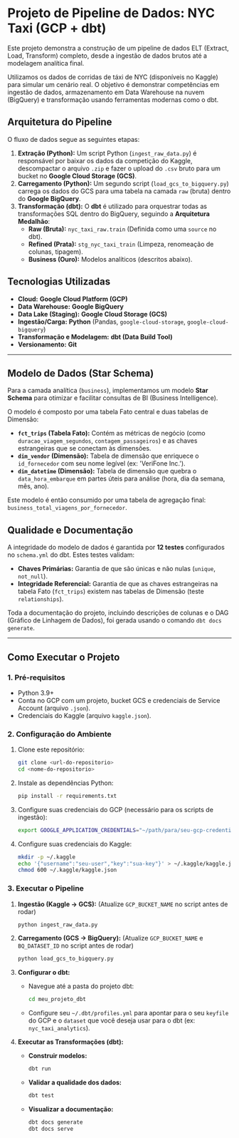 # Projeto de Pipeline de Dados: NYC Taxi (GCP + dbt)

Este projeto demonstra a construção de um pipeline de dados ELT (Extract, Load, Transform) completo, desde a ingestão de dados brutos até a modelagem analítica final.

Utilizamos os dados de corridas de táxi de NYC (disponíveis no Kaggle) para simular um cenário real. O objetivo é demonstrar competências em ingestão de dados, armazenamento em Data Warehouse na nuvem (BigQuery) e transformação usando ferramentas modernas como o dbt.

## Arquitetura do Pipeline

O fluxo de dados segue as seguintes etapas:

1.  **Extração (Python):** Um script Python (`ingest_raw_data.py`) é responsável por baixar os dados da competição do Kaggle, descompactar o arquivo `.zip` e fazer o upload do `.csv` bruto para um bucket no **Google Cloud Storage (GCS)**.
2.  **Carregamento (Python):** Um segundo script (`load_gcs_to_bigquery.py`) carrega os dados do GCS para uma tabela na camada `raw` (bruta) dentro do **Google BigQuery**.
3.  **Transformação (dbt):** O **dbt** é utilizado para orquestrar todas as transformações SQL dentro do BigQuery, seguindo a **Arquitetura Medalhão**:
    * **Raw (Bruta):** `nyc_taxi_raw.train` (Definida como uma `source` no dbt).
    * **Refined (Prata):** `stg_nyc_taxi_train` (Limpeza, renomeação de colunas, tipagem).
    * **Business (Ouro):** Modelos analíticos (descritos abaixo).



## Tecnologias Utilizadas

* **Cloud:** **Google Cloud Platform (GCP)**
* **Data Warehouse:** **Google BigQuery**
* **Data Lake (Staging):** **Google Cloud Storage (GCS)**
* **Ingestão/Carga:** **Python** (Pandas, `google-cloud-storage`, `google-cloud-bigquery`)
* **Transformação e Modelagem:** **dbt (Data Build Tool)**
* **Versionamento:** **Git**

---

## Modelo de Dados (Star Schema)

Para a camada analítica (`business`), implementamos um modelo **Star Schema** para otimizar e facilitar consultas de BI (Business Intelligence).

O modelo é composto por uma tabela Fato central e duas tabelas de Dimensão:

* **`fct_trips` (Tabela Fato):** Contém as métricas de negócio (como `duracao_viagem_segundos`, `contagem_passageiros`) e as chaves estrangeiras que se conectam às dimensões.
* **`dim_vendor` (Dimensão):** Tabela de dimensão que enriquece o `id_fornecedor` com seu nome legível (ex: 'VeriFone Inc.').
* **`dim_datetime` (Dimensão):** Tabela de dimensão que quebra o `data_hora_embarque` em partes úteis para análise (hora, dia da semana, mês, ano).

Este modelo é então consumido por uma tabela de agregação final: `business_total_viagens_por_fornecedor`.

## Qualidade e Documentação

A integridade do modelo de dados é garantida por **12 testes** configurados no `schema.yml` do dbt. Estes testes validam:
* **Chaves Primárias:** Garantia de que são únicas e não nulas (`unique`, `not_null`).
* **Integridade Referencial:** Garantia de que as chaves estrangeiras na tabela Fato (`fct_trips`) existem nas tabelas de Dimensão (teste `relationships`).

Toda a documentação do projeto, incluindo descrições de colunas e o DAG (Gráfico de Linhagem de Dados), foi gerada usando o comando `dbt docs generate`.

---

## Como Executar o Projeto

### 1. Pré-requisitos

* Python 3.9+
* Conta no GCP com um projeto, bucket GCS e credenciais de Service Account (arquivo `.json`).
* Credenciais do Kaggle (arquivo `kaggle.json`).

### 2. Configuração do Ambiente

1.  Clone este repositório:
    ```bash
    git clone <url-do-repositorio>
    cd <nome-do-repositorio>
    ```
2.  Instale as dependências Python:
    ```bash
    pip install -r requirements.txt
    ```
3.  Configure suas credenciais do GCP (necessário para os scripts de ingestão):
    ```bash
    export GOOGLE_APPLICATION_CREDENTIALS="~/path/para/seu-gcp-credentials.json"
    ```
4.  Configure suas credenciais do Kaggle:
    ```bash
    mkdir -p ~/.kaggle
    echo '{"username":"seu-user","key":"sua-key"}' > ~/.kaggle/kaggle.json
    chmod 600 ~/.kaggle/kaggle.json
    ```

### 3. Executar o Pipeline

1.  **Ingestão (Kaggle -> GCS):**
    (Atualize `GCP_BUCKET_NAME` no script antes de rodar)
    ```bash
    python ingest_raw_data.py
    ```
2.  **Carregamento (GCS -> BigQuery):**
    (Atualize `GCP_BUCKET_NAME` e `BQ_DATASET_ID` no script antes de rodar)
    ```bash
    python load_gcs_to_bigquery.py
    ```
3.  **Configurar o dbt:**
    * Navegue até a pasta do projeto dbt:
        ```bash
        cd meu_projeto_dbt
        ```
    * Configure seu `~/.dbt/profiles.yml` para apontar para o seu `keyfile` do GCP e o `dataset` que você deseja usar para o dbt (ex: `nyc_taxi_analytics`).

4.  **Executar as Transformações (dbt):**
    * **Construir modelos:**
        ```bash
        dbt run
        ```
    * **Validar a qualidade dos dados:**
        ```bash
        dbt test
        ```
    * **Visualizar a documentação:**
        ```bash
        dbt docs generate
        dbt docs serve
        ```